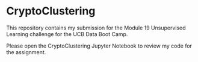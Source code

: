 # CryptoClustering

This repository contains my submission for the Module 19 Unsupervised Learning challenge for the UCB Data Boot Camp. 

Please open the CryptoClustering Jupyter Notebook to review my code for the assignment. 
